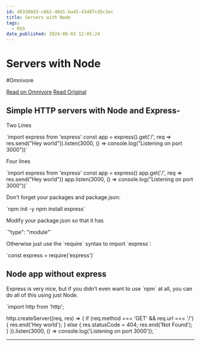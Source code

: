```yaml
---
id: 483308d3-c862-40d1-ba45-43487cd5c3ec
title: Servers with Node
tags:
  - RSS
date_published: 2024-08-03 12:05:24
---
```


# Servers with Node
#Omnivore

[Read on Omnivore](https://omnivore.app/me/servers-with-node-1911901bb9e)
[Read Original](https://elijer.github.io/garden/Dev-Notes/Servers/Servers-with-Node)



## Simple HTTP servers with Node and Express-

Two Lines

&#x60;import express from &#39;express&#39;
const app &#x3D; express().get(&#39;&#x2F;&#39;, req &#x3D;&gt; res.send(&quot;Hey world&quot;)).listen(3000, () &#x3D;&gt; console.log(&quot;Listening on port 3000&quot;))&#x60;

Four lines

&#x60;import express from &#39;express&#39;
const app &#x3D; express()
app.get(&#39;&#x2F;&#39;, req &#x3D;&gt; res.send(&quot;Hey world&quot;))
app.listen(3000, () &#x3D;&gt; console.log(&quot;Listening on port 3000&quot;))&#x60;

Don’t forget your packages and package.json:

&#x60;npm init -y
npm install express&#x60;

Modify your package.json so that it has

&#x60;&quot;type&quot;: &quot;module&quot;&#x60;

Otherwise just use the &#x60;require&#x60; syntax to import &#x60;express&#x60;:

&#x60;const express &#x3D; require(&#39;express&#39;)&#x60;

## Node app without express

Express is very nice, but if you didn’t even want to use &#x60;npm&#x60; at all, you can do all of this using just Node.

&#x60;import http from &#39;http&#39;;
 
http.createServer((req, res) &#x3D;&gt; {
  if (req.method &#x3D;&#x3D;&#x3D; &#39;GET&#39; &amp;&amp; req.url &#x3D;&#x3D;&#x3D; &#39;&#x2F;&#39;) {
    res.end(&#39;Hey world&#39;);
  } else {
    res.statusCode &#x3D; 404;
    res.end(&#39;Not Found&#39;);
  }
}).listen(3000, () &#x3D;&gt; console.log(&#39;Listening on port 3000&#39;));
 &#x60;

---